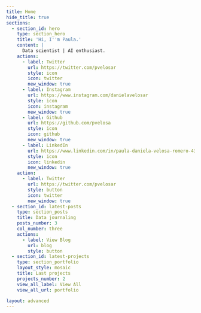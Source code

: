 ```yaml
---
title: Home
hide_title: true
sections:
  - section_id: hero
    type: section_hero
    title: 'Hi, I''m Paula.'
    content: |
      Data scientist | AI enthusiast.
    actions:
      - label: Twitter
        url: https://twitter.com/pvelosar
        style: icon
        icon: twitter
        new_window: true
      - label: Instagram
        url: https://www.instagram.com/danielavelosar
        style: icon
        icon: instagram
        new_window: true
      - label: Github
        url: https://github.com/pvelosa
        style: icon
        icon: github
        new_window: true
      - label: LinkedIn
        url: https://www.linkedin.com/in/paula-daniela-velosa-romero-4392821ab/
        style: icon
        icon: linkedin
        new_window: true
    action:
      - label: Twitter
        url: https://twitter.com/pvelosar
        style: button
        icon: twitter
        new_window: true
  - section_id: latest-posts
    type: section_posts
    title: Data journaling
    posts_number: 3
    col_number: three
    actions:
      - label: View Blog
        url: blog
        style: button
  - section_id: latest-projects
    type: section_portfolio
    layout_style: mosaic
    title: Last projects
    projects_number: 2
    view_all_label: View All
    view_all_url: portfolio

layout: advanced
---
```

